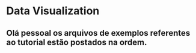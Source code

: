 # Data Visualization
## Olá pessoal os arquivos de exemplos referentes ao tutorial estão postados na ordem.
